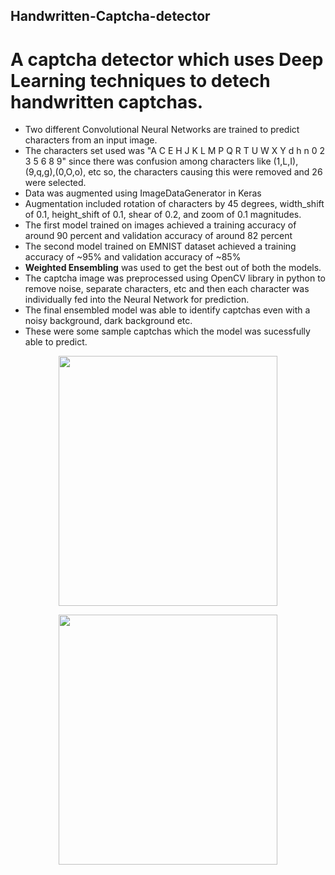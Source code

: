 ## Handwritten-Captcha-detector

# A captcha detector which uses Deep Learning techniques to detech handwritten captchas.

* Two different Convolutional Neural Networks are trained to predict characters from an input image.
* The characters set used was "A C E H J K L M P Q R T U W X Y d h n 0 2 3 5 6 8 9" since there was confusion among characters like (1,L,I),(9,q,g),(0,O,o), etc so, the characters causing this were removed and 26 were selected.
* Data was augmented using ImageDataGenerator in Keras
* Augmentation included rotation of characters by 45 degrees, width_shift of 0.1, height_shift of 0.1, shear of 0.2, and zoom of 0.1 magnitudes.
* The first model trained on images achieved a training accuracy of around 90 percent and validation accuracy of around 82 percent
* The second model trained on EMNIST dataset achieved a training accuracy of ~95% and validation accuracy of ~85%
* **Weighted Ensembling** was used to get the best out of both the models.
* The captcha image was preprocessed using OpenCV library in python to remove noise, separate characters, etc and then each character was individually fed into the Neural Network for prediction.
* The final ensembled model was able to identify captchas even with a noisy background, dark background etc.
* These were some sample captchas which the model was sucessfully able to predict.
<p align="center">
 <img  width="350" height="400" src="https://github.com/NiranthS/Handwritten-Captcha-detector/blob/master/test002.jpeg"><br>
</p>

<p align="center">
 <img  width="350" height="400" src=""><br>
</p>

